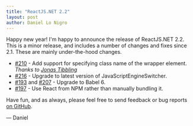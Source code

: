 ```yaml
---
title: "ReactJS.NET 2.2"
layout: post
author: Daniel Lo Nigro
---
```


Happy new year! I'm happy to announce the release of ReactJS.NET 2.2. This is a minor release, and includes a number of changes and fixes since 2.1. These are mainly under-the-hood changes.

 - [#210](https://github.com/reactjs/React.NET/issues/210) - Add support for specifying class name of the wrapper element. *Thanks to [Jonas Tibbling](http://jovnas.se/)*
 - [#216](https://github.com/reactjs/React.NET/issues/216) - Upgrade to latest version of JavaScriptEngineSwitcher.
 - [#193](https://github.com/reactjs/React.NET/issues/193) and [#207](https://github.com/reactjs/React.NET/issues/207) - Upgrade to Babel 6.
 - [#197](https://github.com/reactjs/React.NET/issues/197) - Use React from NPM rather than manually bundling it.

Have fun, and as always, please feel free to send feedback or bug reports
[on GitHub](https://github.com/reactjs/React.NET).

— Daniel
